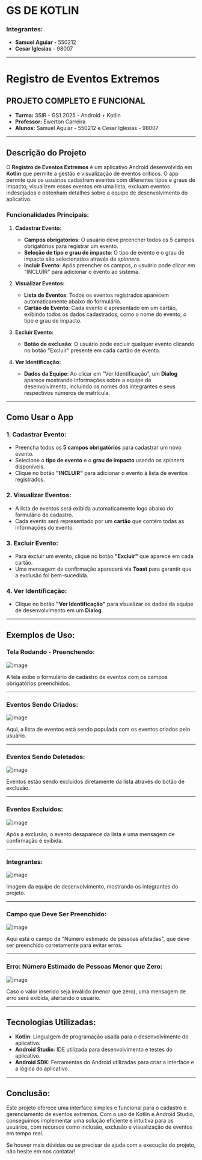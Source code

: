 
# **GS DE KOTLIN**

### **Integrantes:**
- **Samuel Aguiar** - 550212
- **Cesar Iglesias** - 98007

---

# **Registro de Eventos Extremos**

## **PROJETO COMPLETO E FUNCIONAL**

- **Turma:** 3SIR - GS1 2025 - Android + Kotlin  
- **Professor:** Ewerton Carreira  
- **Alunos:** Samuel Aguiar - 550212 e Cesar Iglesias - 98007

---

## **Descrição do Projeto**

O **Registro de Eventos Extremos** é um aplicativo Android desenvolvido em **Kotlin** que permite a gestão e visualização de eventos críticos. O app permite que os usuários cadastrem eventos com diferentes tipos e graus de impacto, visualizem esses eventos em uma lista, excluam eventos indesejados e obtenham detalhes sobre a equipe de desenvolvimento do aplicativo.

### **Funcionalidades Principais:**

1. **Cadastrar Evento:**
   - **Campos obrigatórios**: O usuário deve preencher todos os 5 campos obrigatórios para registrar um evento.
   - **Seleção de tipo e grau de impacto**: O tipo de evento e o grau de impacto são selecionados através de *spinners*.
   - **Incluir Evento**: Após preencher os campos, o usuário pode clicar em "INCLUIR" para adicionar o evento ao sistema.

2. **Visualizar Eventos:**
   - **Lista de Eventos**: Todos os eventos registrados aparecem automaticamente abaixo do formulário.
   - **Cartão de Evento**: Cada evento é apresentado em um cartão, exibindo todos os dados cadastrados, como o nome do evento, o tipo e grau de impacto.

3. **Excluir Evento:**
   - **Botão de exclusão**: O usuário pode excluir qualquer evento clicando no botão "Excluir" presente em cada cartão de evento.

4. **Ver Identificação:**
   - **Dados da Equipe**: Ao clicar em "Ver Identificação", um **Dialog** aparece mostrando informações sobre a equipe de desenvolvimento, incluindo os nomes dos integrantes e seus respectivos números de matrícula.

---

## **Como Usar o App**

### **1. Cadastrar Evento:**
   - Preencha todos os **5 campos obrigatórios** para cadastrar um novo evento.
   - Selecione o **tipo de evento** e o **grau de impacto** usando os *spinners* disponíveis.
   - Clique no botão **"INCLUIR"** para adicionar o evento à lista de eventos registrados.

### **2. Visualizar Eventos:**
   - A lista de eventos será exibida automaticamente logo abaixo do formulário de cadastro.
   - Cada evento será representado por um **cartão** que contém todas as informações do evento.

### **3. Excluir Evento:**
   - Para excluir um evento, clique no botão **"Excluir"** que aparece em cada cartão.
   - Uma mensagem de confirmação aparecerá via **Toast** para garantir que a exclusão foi bem-sucedida.

### **4. Ver Identificação:**
   - Clique no botão **"Ver Identificação"** para visualizar os dados da equipe de desenvolvimento em um **Dialog**.

---

## **Exemplos de Uso:**

### **Tela Rodando - Preenchendo:**
![image](https://github.com/user-attachments/assets/95061a45-c34e-48f3-bd2a-094db8f12e07)

A tela exibe o formulário de cadastro de eventos com os campos obrigatórios preenchidos.

---

### **Eventos Sendo Criados:**
![image](https://github.com/user-attachments/assets/c8f9c91c-2e1e-4e34-860f-afdb24149897)

Aqui, a lista de eventos está sendo populada com os eventos criados pelo usuário.

---

### **Eventos Sendo Deletados:**
![image](https://github.com/user-attachments/assets/b8b1fa61-f6b6-4585-8f70-552e6d5bb065)

Eventos estão sendo excluídos diretamente da lista através do botão de exclusão.

---

### **Eventos Excluídos:**
![image](https://github.com/user-attachments/assets/dc3fdc0b-05e0-44d4-b6a7-7934cda0a907)

Após a exclusão, o evento desaparece da lista e uma mensagem de confirmação é exibida.

---

### **Integrantes:**
![image](https://github.com/user-attachments/assets/60f91d4c-dbe2-41e6-b68d-5c460133849a)

Imagem da equipe de desenvolvimento, mostrando os integrantes do projeto.

---

### **Campo que Deve Ser Preenchido:**
![image](https://github.com/user-attachments/assets/001afe34-c24e-4098-a0ea-d3c9fe7a4737)

Aqui está o campo de "Número estimado de pessoas afetadas", que deve ser preenchido corretamente para evitar erros.

---

### **Erro: Número Estimado de Pessoas Menor que Zero:**
![image](https://github.com/user-attachments/assets/5a10f601-c799-490b-b4cd-ee135711cf21)

Caso o valor inserido seja inválido (menor que zero), uma mensagem de erro será exibida, alertando o usuário.

---

## **Tecnologias Utilizadas:**

- **Kotlin**: Linguagem de programação usada para o desenvolvimento do aplicativo.
- **Android Studio**: IDE utilizada para desenvolvimento e testes do aplicativo.
- **Android SDK**: Ferramentas do Android utilizadas para criar a interface e a lógica do aplicativo.

---

## **Conclusão:**

Este projeto oferece uma interface simples e funcional para o cadastro e gerenciamento de eventos extremos. Com o uso de Kotlin e Android Studio, conseguimos implementar uma solução eficiente e intuitiva para os usuários, com recursos como inclusão, exclusão e visualização de eventos em tempo real.

Se houver mais dúvidas ou se precisar de ajuda com a execução do projeto, não hesite em nos contatar!
